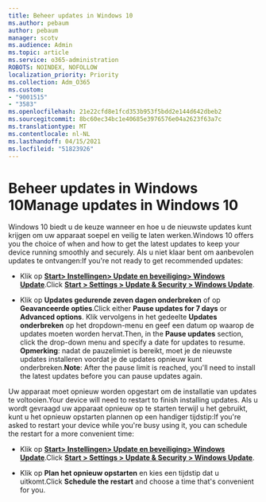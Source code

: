 ```yaml
---
title: Beheer updates in Windows 10
ms.author: pebaum
author: pebaum
manager: scotv
ms.audience: Admin
ms.topic: article
ms.service: o365-administration
ROBOTS: NOINDEX, NOFOLLOW
localization_priority: Priority
ms.collection: Adm_O365
ms.custom:
- "9001515"
- "3583"
ms.openlocfilehash: 21e22cfd8e1fcd353b953f5bdd2e144d642dbeb2
ms.sourcegitcommit: 8bc60ec34bc1e40685e3976576e04a2623f63a7c
ms.translationtype: MT
ms.contentlocale: nl-NL
ms.lasthandoff: 04/15/2021
ms.locfileid: "51823926"
---
```

# <a name="manage-updates-in-windows-10"></a><span data-ttu-id="6ce57-102">Beheer updates in Windows 10</span><span class="sxs-lookup"><span data-stu-id="6ce57-102">Manage updates in Windows 10</span></span>

<span data-ttu-id="6ce57-103">Windows 10 biedt u de keuze wanneer en hoe u de nieuwste updates kunt krijgen om uw apparaat soepel en veilig te laten werken.</span><span class="sxs-lookup"><span data-stu-id="6ce57-103">Windows 10 offers you the choice of when and how to get the latest updates to keep your device running smoothly and securely.</span></span> <span data-ttu-id="6ce57-104">Als u niet klaar bent om aanbevolen updates te ontvangen:</span><span class="sxs-lookup"><span data-stu-id="6ce57-104">If you're not ready to get recommended updates:</span></span>

- <span data-ttu-id="6ce57-105">Klik op **[ Start> Instellingen> Update en beveiliging> Windows Update](ms-settings:windowsupdate)**.</span><span class="sxs-lookup"><span data-stu-id="6ce57-105">Click **[Start > Settings > Update & Security > Windows Update](ms-settings:windowsupdate)**.</span></span>

- <span data-ttu-id="6ce57-106">Klik op **Updates gedurende zeven dagen onderbreken** of op **Geavanceerde opties**.</span><span class="sxs-lookup"><span data-stu-id="6ce57-106">Click either **Pause updates for 7 days** or **Advanced options**.</span></span> <span data-ttu-id="6ce57-107">Klik vervolgens in het gedeelte **Updates onderbreken** op het dropdown-menu en geef een datum op waarop de updates moeten worden hervat.</span><span class="sxs-lookup"><span data-stu-id="6ce57-107">Then, in the **Pause updates** section, click the drop-down menu and specify a date for updates to resume.</span></span> <span data-ttu-id="6ce57-108">**Opmerking**: nadat de pauzelimiet is bereikt, moet je de nieuwste updates installeren voordat je de updates opnieuw kunt onderbreken.</span><span class="sxs-lookup"><span data-stu-id="6ce57-108">**Note**: After the pause limit is reached, you'll need to install the latest updates before you can pause updates again.</span></span>

<span data-ttu-id="6ce57-109">Uw apparaat moet opnieuw worden opgestart om de installatie van updates te voltooien.</span><span class="sxs-lookup"><span data-stu-id="6ce57-109">Your device will need to restart to finish installing updates.</span></span> <span data-ttu-id="6ce57-110">Als u wordt gevraagd uw apparaat opnieuw op te starten terwijl u het gebruikt, kunt u het opnieuw opstarten plannen op een handiger tijdstip:</span><span class="sxs-lookup"><span data-stu-id="6ce57-110">If you're asked to restart your device while you're busy using it, you can schedule the restart for a more convenient time:</span></span>

- <span data-ttu-id="6ce57-111">Klik op **[ Start> Instellingen> Update en beveiliging> Windows Update](ms-settings:windowsupdate)**.</span><span class="sxs-lookup"><span data-stu-id="6ce57-111">Click **[Start > Settings > Update & Security > Windows Update](ms-settings:windowsupdate)**.</span></span>

- <span data-ttu-id="6ce57-112">Klik op **Plan het opnieuw opstarten** en kies een tijdstip dat u uitkomt.</span><span class="sxs-lookup"><span data-stu-id="6ce57-112">Click **Schedule the restart** and choose a time that's convenient for you.</span></span>
